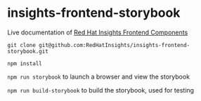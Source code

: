 # insights-frontend-storybook

Live documentation of [Red Hat Insights Frontend Components](https://github.com/RedHatInsights/insights-frontend-components)

`git clone git@github.com:RedHatInsights/insights-frontend-storybook.git`

`npm install`

`npm run storybook` to launch a browser and view the storybook

`npm run build-storybook` to build the storybook, used for testing